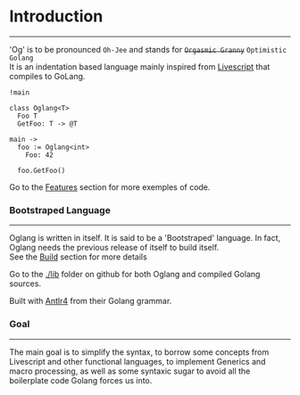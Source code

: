 # Introduction
---


'Og' is to be pronounced `Oh-Jee` and stands for ~~`Orgasmic Granny`~~ `Optimistic Golang`  
It is an indentation based language mainly inspired from [Livescript](http://livescript.net) that compiles to GoLang.

```og
!main

class Oglang<T>
  Foo T
  GetFoo: T -> @T

main ->
  foo := Oglang<int>
    Foo: 42

  foo.GetFoo()
```

Go to the [Features](/features.md) section for more exemples of code.

### Bootstraped Language
---

Oglang is written in itself. It is said to be a 'Bootstraped' language. In fact, Oglang needs the previous release of itself to build itself.  
See the [Build](/build.md) section for more details

Go to the [./lib](https://github.com/champii/og/tree/master/lib) folder on github for both Oglang and compiled Golang sources.  

Built with [Antlr4](https://github.com/antlr/antlr4) from their Golang grammar.

### Goal
---

The main goal is to simplify the syntax, to borrow some concepts from Livescript and other functional languages, to implement Generics and macro processing, as well as some syntaxic sugar to avoid all the boilerplate code Golang forces us into.
